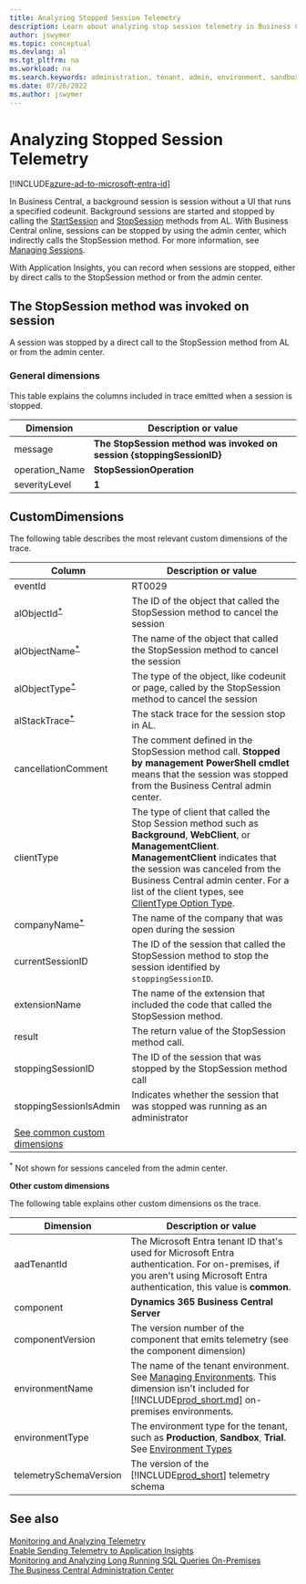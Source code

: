 ```yaml
---
title: Analyzing Stopped Session Telemetry
description: Learn about analyzing stop session telemetry in Business Central.  
author: jswymer
ms.topic: conceptual
ms.devlang: al
ms.tgt_pltfrm: na
ms.workload: na
ms.search.keywords: administration, tenant, admin, environment, sandbox, telemetry
ms.date: 07/26/2022
ms.author: jswymer
---
```

# Analyzing Stopped Session Telemetry

[!INCLUDE[azure-ad-to-microsoft-entra-id](~/../shared-content/shared/azure-ad-to-microsoft-entra-id.md)]

In Business Central, a background session is session without a UI that runs a specified codeunit. Background sessions are started and stopped by calling the [StartSession](..\developer\methods-auto\session\session-startsession-integer-integer-string-table-method.md) and [StopSession](..\developer\methods-auto\session\session-stopsession-method.md) methods from AL. With Business Central online, sessions can be stopped by using the admin center, which indirectly calls the StopSession method. For more information, see [Managing Sessions](tenant-admin-center-manage-sessions.md).

With Application Insights, you can record when sessions are stopped, either by direct calls to the StopSession method or from the admin center.

## <a name="stopsession"></a>The StopSession method was invoked on session

A session was stopped by a direct call to the StopSession method from AL or from the admin center.

### General dimensions

This table explains the columns included in trace emitted when a session is stopped.

|Dimension|Description or value|
|---------|-----|
|message|**The StopSession method was invoked on session {stoppingSessionID}**|
|operation_Name|**StopSessionOperation**|
|severityLevel|**1**|

## CustomDimensions

The following table describes the most relevant custom dimensions of the trace.

| Column | Description or value |
|--------|----------------------|
|eventId|RT0029|
|alObjectId<sup>[\*](#1)</sup>|The ID of the object that called the StopSession method to cancel the session |
|alObjectName<sup>[\*](#1)</sup>|The name of the object that called the StopSession method to cancel the session|
|alObjectType<sup>[\*](#1)</sup>|The type of the object, like codeunit or page, called by the StopSession method to cancel the session|
|alStackTrace<sup>[\*](#1)</sup>|The stack trace for the session stop in AL.|
|cancellationComment|The comment defined in the StopSession method call. **Stopped by management PowerShell cmdlet** means that the session was stopped from the Business Central admin center.|
|clientType|The type of client that called the Stop Session method such as **Background**, **WebClient**, or **ManagementClient**. **ManagementClient** indicates that the session was canceled from the Business Central admin center. For a list of the client types, see [ClientType Option Type](../developer/methods-auto/clienttype/clienttype-option.md).|
|companyName<sup>[\*](#1)</sup>|The name of the company that was open during the session|
|currentSessionID|The ID of the session that called the StopSession method to stop the session identified by `stoppingSessionID`.|
|extensionName|The name of the extension that included the code that called the StopSession method. |
|result|The return value of the StopSession method call.|
|stoppingSessionID|The ID of the session that was stopped by the StopSession method call|
|stoppingSessionIsAdmin|Indicates whether the session that was stopped was running as an administrator|
|[See common custom dimensions](#other)||

<sup>*</sup><a name="1"></a> Not shown for sessions canceled from the admin center.
<!--
```
{"result":"False","stoppingSessionID":"448999","cancellationComment":"Stopped by management PowerShell cmdlet.","component":"Dynamics 365 Business Central Server","environmentType":"Production","stoppingSessionIsAdmin":"False","eventId":"RT0029","clientType":"ManagementClient","telemetrySchemaVersion":"0.1","currentSessionID":"910803","componentVersion":"20.0.42653.43979","environmentName":"Production","aadTenantId":"d88985a1-c863-442c-bb5f-dc622e480a8d"}-->

<!--
{"aadTenantId":"common","result":"True","extensionName":"stopsession","component":"Dynamics 365 Business Central Server","extensionId":"15b61b42-fcd5-45c5-98d5-72ddd8ed14b6","extensionVersion":"1.0.0.0","environmentType":"Production","extensionPublisher":"Default publisher","telemetrySchemaVersion":"0.1","eventId":"RT0029","componentVersion":"21.0.42152.0","clientType":"WebClient","companyName":"CRONUS International Ltd.","alObjectName":"CustomerListExt","stoppingSessionID":"12","alObjectType":"PageExtension","cancellationComment":"Logoff cache stress test session","currentSessionID":"9","alStackTrace":"AppObjectType: PageExtension\r\n AppObjectId: 50100\r\n AL CallStack: CustomerListExt(PageExtension 50100).MyProcedure line 6 - stopsession by Default publisher\r\nCustomerListExt(PageExtension 50100).OnOpenPage(Trigger) line 2 - stopsession by Default publisher","alObjectId":"50100","stoppingSessionIsAdmin":"False"}

-->

<a name="other"></a>**Other custom dimensions**

The following table explains other custom dimensions os the trace.

|Dimension|Description or value|
|---------|-----|
|aadTenantId|The Microsoft Entra tenant ID that's used for Microsoft Entra authentication. For on-premises, if you aren't using Microsoft Entra authentication, this value is **common**. |
|component|**Dynamics 365 Business Central Server**|
|componentVersion|The version number of the component that emits telemetry (see the component dimension)|
|environmentName|The name of the tenant environment. See [Managing Environments](tenant-admin-center-environments.md). This dimension isn't included for [!INCLUDE[prod_short.md](../includes/prod_short.md)] on-premises environments.|
|environmentType|The environment type for the tenant, such as **Production**, **Sandbox**, **Trial**. See [Environment Types](tenant-admin-center-environments.md#types-of-environments)|
|telemetrySchemaVersion|The version of the [!INCLUDE[prod_short](../developer/includes/prod_short.md)] telemetry schema|

 
## See also

[Monitoring and Analyzing Telemetry](telemetry-overview.md)  
[Enable Sending Telemetry to Application Insights](telemetry-enable-application-insights.md)  
[Monitoring and Analyzing Long Running SQL Queries On-Premises](monitor-long-running-sql-queries-event-log.md)  
[The Business Central Administration Center](tenant-admin-center.md)  
